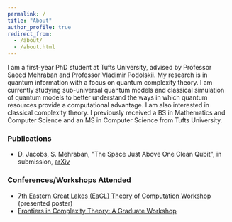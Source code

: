 ```yaml
---
permalink: /
title: "About"
author_profile: true
redirect_from: 
  - /about/
  - /about.html
---
```


I am a first-year PhD student at Tufts University, advised by Professor Saeed Mehraban and Professor Vladimir Podolskii. My research is in quantum information with a focus on quantum complexity theory. I am currently studying sub-universal quantum models and classical simulation of quantum models to better understand the ways in which quantum resources provide a computational advantage. I am also interested in classical complexity theory. I previously received a BS in Mathematics and Computer Science and an MS in Computer Science from Tufts University.

### Publications
- D. Jacobs, S. Mehraban, "The Space Just Above One Clean Qubit", in submission, [arXiv](https://arxiv.org/abs/2410.08051)

### Conferences/Workshops Attended
- [7th Eastern Great Lakes (EaGL) Theory of Computation Workshop](https://www.cs.rochester.edu/u/shossei2/eagl2024website/index.html) (presented poster)
- [Frontiers in Complexity Theory: A Graduate Workshop](http://dimacs.rutgers.edu/events/details?eID=2785)